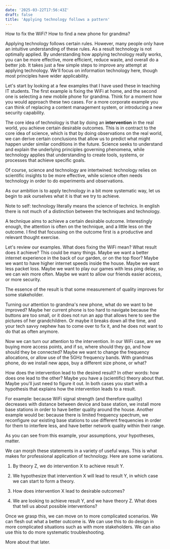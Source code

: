 ```yaml
---
date: '2025-03-22T17:56:43Z'
draft: false
title: 'Applying technology follows a pattern'
---
```


How to fix the WiFi? How to find a new phone for grandma?

Applying technology follows certain rules. However, many people only have an intuitive understanding of these rules. As a result technology is not optimally applied.
By understanding how applying technology really works, you can be more effective, more efficient, reduce waste, and overall do a better job. It takes just a few simple steps to improve any attempt at applying technology. We'll focus on information technology here, though most principles have wider applicability.

Let's start by looking at a few examples that I have used these in teaching IT students. The first example is fixing the WiFi at home, and the second one is selecting a new mobile phone for grandma. Think for a moment how you would approach these two cases. For a more corporate example you can think of replacing a content management system, or introducing a new security capability.

The core idea of technology is that by doing an **intervention** in the real world, you achieve certain desirable outcomes. This is in contract to the core idea of science, which is that by doing observations on the real world, we can derive certain conclusions that allow us to predict what might happen under similar conditions in the future. Science seeks to understand and explain the underlying principles governing phenomena, while technology applies that understanding to create tools, systems, or processes that achieve specific goals.

Of course, science and technology are intertwined: technology relies on scientific insights to be more effective, while science often needs technology in order to do experiments and observations.

As our ambition is to apply technology in a bit more systematic way, let us begin to ask ourselves what it is that we try to achieve.

Note to self: technology literally means the science of technics. In english there is not much of a distinction between the techniques and technology.

A technique aims to achieve a certain desirable outcome. Interestingly enough, the attention is often on the technique, and a little less on the outcome. I find that focussing on the outcome first is a productive and relevant thought exercise.

Let's review our examples. What does fixing the WiFi mean? What result does it achieve? This could be many things. Maybe we want a better internet experience in the back of our garden, or on the top floor? Maybe we want to have higher internet speeds inside the house. Maybe we want less packet loss. Maybe we want to play our games with less ping delay, so we can win more often. Maybe we want to allow our friends easier access, or more security.

The essence of the result is that some measurement of quality improves for some stakeholder.

Turning our attention to grandma's new phone, what do we want to be improved? Maybe her current phone is too hard to navigate because the buttons are too small, or it does not run an app that allows here to see the pictures of her grandchildren. Or maybe it breaks down all the time, and your tech savvy nephew has to come over to fix it, and he does not want to do that as often anymore.

Now we can turn our attention to the intervention. In our WiFi case, are we buying more access points, and if so, where should they go, and how should they be connected? Maybe we want to change the frequency allocations, or allow use of the 5GHz frequency bands. With grandmas phone, do we install new apps, buy a different size phone, or what?

How does the intervention lead to the desired result? In other words: how does one lead to the other? Maybe you have a (scientific) theory about that. Maybe you'll just need to figure it out. In both cases you start with a hypothesis that explains how the intervention leads to a result.

For example: because WiFi signal strength (and therefore quality) decreases with distance between device and base station, we install more base stations in order to have better quality around the house. Another example would be: because there is limited frequency spectrum, we reconfigure our existing base stations to use different frequencies in order for them to interfere less, and have better network quality within their range.

As you can see from this example, your assumptions, your hypotheses, matter.

We can morph these statements in a variety of useful ways. This is what makes for professional application of technology. Here are some variations.

1. By theory Z, we do intervention X to achieve result Y.

1. We hypothesize that intervention X will lead to result Y, in which case we can start to form a theory.

1. How does intervention X lead to desirable outcomes?

1. We are looking to achieve result Y, and we have theory Z. What does that tell us about possible interventions?

Once we grasp this, we can move on to more complicated scenarios. We can flesh out what a better outcome is. We can use this to do design in more complicated situations such as with more stakeholders. We can also use this to do more systematic troubleshooting.

More about that later.
